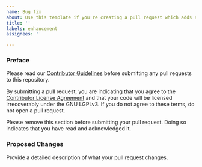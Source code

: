 ```yaml
---
name: Bug fix
about: Use this template if you're creating a pull request which adds a feature or other enhancement
title: ''
labels: enhancement
assignees: ''

---
```


### Preface

Please read our [Contributor Guidelines](https://github.com/MaxNeedsSnacks/lithium-forge/blob/1.16.x/forge/CONTRIBUTING.md) before
submitting any pull requests to this repository.

By submitting a pull request, you are indicating that you agree to the [Contributor License Agreement](https://github.com/MaxNeedsSnacks/lithium-forge/blob/1.16.x/forge/CONTRIBUTING.md#contributor-license-agreement-cla)
and that your code will be licensed irrecoverably under the GNU LGPLv3. If you do not agree to these terms, do not open
a pull request.

Please remove this section before submitting your pull request. Doing so indicates that you have read and acknowledged it.

### Proposed Changes
Provide a detailed description of what your pull request changes.
